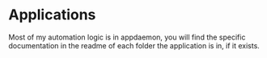 # Applications
Most of my automation logic is in appdaemon, you will find the specific documentation in the readme of each folder the application is in, if it exists.

